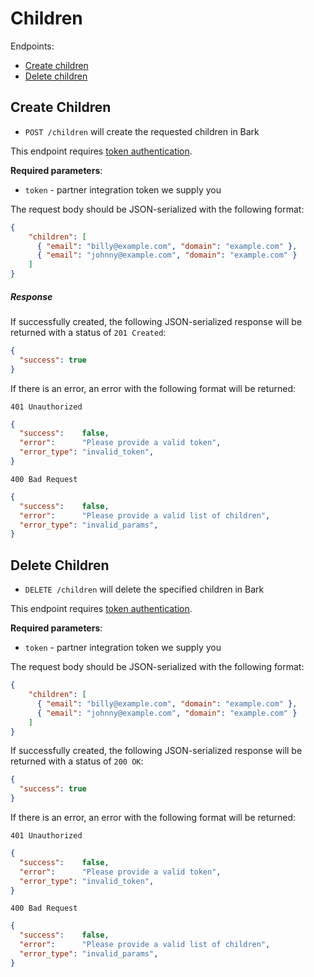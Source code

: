 Children
=======

Endpoints:

- [Create children](#create-children)
- [Delete children](#delete-children)

Create Children
------

* `POST /children` will create the requested children in Bark

This endpoint requires [token authentication](https://github.com/Bark-us/partner-integration-docs#authentication).

**Required parameters**:

* `token` - partner integration token we supply you

The request body should be JSON-serialized with the following format:

```json
{
    "children": [
      { "email": "billy@example.com", "domain": "example.com" },
      { "email": "johnny@example.com", "domain": "example.com" }
    ]
}
```

##### Response

If successfully created, the following JSON-serialized response will be
returned with a status of `201 Created`:


```json
{
  "success": true
}
```

If there is an error, an error with the following format will be returned:

`401 Unauthorized`

```json
{
  "success":    false,
  "error":      "Please provide a valid token",
  "error_type": "invalid_token",
}
```

`400 Bad Request`

```json
{
  "success":    false,
  "error":      "Please provide a valid list of children",
  "error_type": "invalid_params",
}
```

Delete Children
----------------------

* `DELETE /children` will delete the specified children in Bark

This endpoint requires [token authentication](https://github.com/Bark-us/partner-integration-docs#authentication).

**Required parameters**:

* `token` - partner integration token we supply you

The request body should be JSON-serialized with the following format:

```json
{
    "children": [
      { "email": "billy@example.com", "domain": "example.com" },
      { "email": "johnny@example.com", "domain": "example.com" }
    ]
}
```

If successfully created, the following JSON-serialized response will be
returned with a status of `200 OK`:


```json
{
  "success": true
}
```

If there is an error, an error with the following format will be returned:

`401 Unauthorized`

```json
{
  "success":    false,
  "error":      "Please provide a valid token",
  "error_type": "invalid_token",
}
```

`400 Bad Request`

```json
{
  "success":    false,
  "error":      "Please provide a valid list of children",
  "error_type": "invalid_params",
}
```

